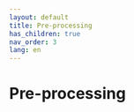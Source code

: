 ```yaml
---
layout: default
title: Pre-processing
has_children: true
nav_order: 3
lang: en
---
```

# Pre-processing


 

